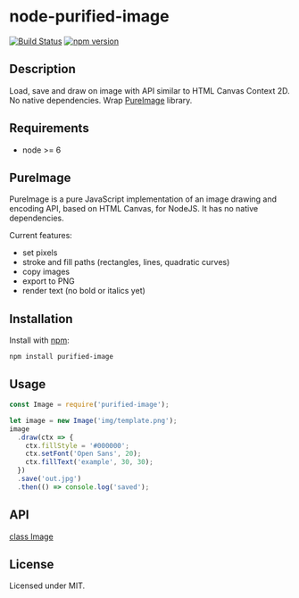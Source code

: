 # node-purified-image
[![Build Status](https://travis-ci.org/megahertz/node-purified-image.svg?branch=master)](https://travis-ci.org/megahertz/node-purified-image)
[![npm version](https://badge.fury.io/js/purified-image.svg)](https://badge.fury.io/js/purified-image)

## Description

Load, save and draw on image with API similar to HTML Canvas Context 2D.
No native dependencies. Wrap 
[PureImage](https://github.com/joshmarinacci/node-pureimage) library.

## Requirements
 - node >= 6

## PureImage

PureImage is a pure JavaScript implementation of an image drawing and encoding
API, based on HTML Canvas, for NodeJS. It has no native dependencies.  

Current features:

* set pixels
* stroke and fill paths (rectangles, lines, quadratic curves)
* copy images
* export to PNG
* render text (no bold or italics yet)

## Installation

Install with [npm](https://npmjs.org/package/purified-image):

    npm install purified-image

## Usage

```js
const Image = require('purified-image');

let image = new Image('img/template.png');
image
  .draw(ctx => {
    ctx.fillStyle = '#000000';
    ctx.setFont('Open Sans', 20);
    ctx.fillText('example', 30, 30);
  })
  .save('out.jpg')
  .then(() => console.log('saved');
```
    
## API
[class Image](docs/api-Image.md)

## License

Licensed under MIT.

